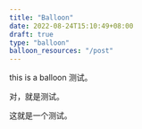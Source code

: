 ```yaml
---
title: "Balloon"
date: 2022-08-24T15:10:49+08:00
draft: true
type: "balloon"
balloon_resources: "/post"
---
```

this is a balloon 测试。

对，就是测试。

这就是一个测试。
